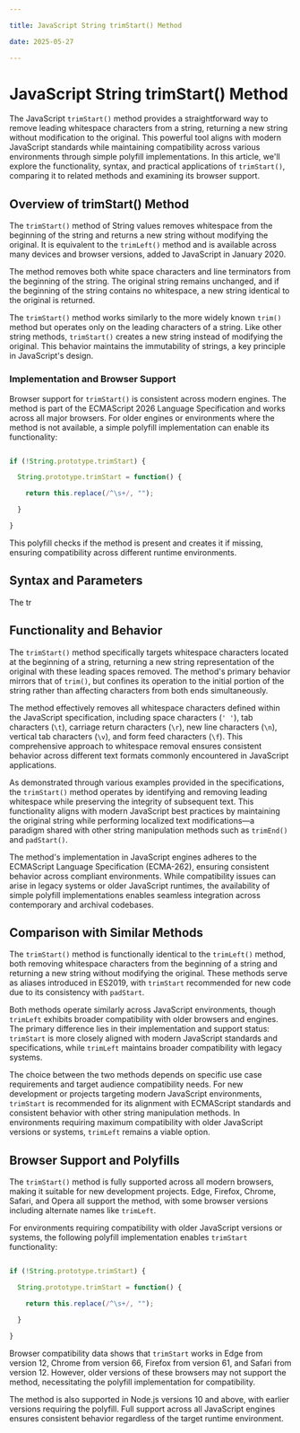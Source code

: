 ```yaml
---

title: JavaScript String trimStart() Method

date: 2025-05-27

---
```



# JavaScript String trimStart() Method

The JavaScript `trimStart()` method provides a straightforward way to remove leading whitespace characters from a string, returning a new string without modification to the original. This powerful tool aligns with modern JavaScript standards while maintaining compatibility across various environments through simple polyfill implementations. In this article, we'll explore the functionality, syntax, and practical applications of `trimStart()`, comparing it to related methods and examining its browser support.


## Overview of trimStart() Method

The `trimStart()` method of String values removes whitespace from the beginning of the string and returns a new string without modifying the original. It is equivalent to the `trimLeft()` method and is available across many devices and browser versions, added to JavaScript in January 2020.

The method removes both white space characters and line terminators from the beginning of the string. The original string remains unchanged, and if the beginning of the string contains no whitespace, a new string identical to the original is returned.

The `trimStart()` method works similarly to the more widely known `trim()` method but operates only on the leading characters of a string. Like other string methods, `trimStart()` creates a new string instead of modifying the original. This behavior maintains the immutability of strings, a key principle in JavaScript's design.


### Implementation and Browser Support

Browser support for `trimStart()` is consistent across modern engines. The method is part of the ECMAScript 2026 Language Specification and works across all major browsers. For older engines or environments where the method is not available, a simple polyfill implementation can enable its functionality:

```javascript

if (!String.prototype.trimStart) {

  String.prototype.trimStart = function() {

    return this.replace(/^\s+/, "");

  }

}

```

This polyfill checks if the method is present and creates it if missing, ensuring compatibility across different runtime environments.


## Syntax and Parameters

The tr


## Functionality and Behavior

The `trimStart()` method specifically targets whitespace characters located at the beginning of a string, returning a new string representation of the original with these leading spaces removed. The method's primary behavior mirrors that of `trim()`, but confines its operation to the initial portion of the string rather than affecting characters from both ends simultaneously.

The method effectively removes all whitespace characters defined within the JavaScript specification, including space characters (`' '`), tab characters (`\t`), carriage return characters (`\r`), new line characters (`\n`), vertical tab characters (`\v`), and form feed characters (`\f`). This comprehensive approach to whitespace removal ensures consistent behavior across different text formats commonly encountered in JavaScript applications.

As demonstrated through various examples provided in the specifications, the `trimStart()` method operates by identifying and removing leading whitespace while preserving the integrity of subsequent text. This functionality aligns with modern JavaScript best practices by maintaining the original string while performing localized text modifications—a paradigm shared with other string manipulation methods such as `trimEnd()` and `padStart()`.

The method's implementation in JavaScript engines adheres to the ECMAScript Language Specification (ECMA-262), ensuring consistent behavior across compliant environments. While compatibility issues can arise in legacy systems or older JavaScript runtimes, the availability of simple polyfill implementations enables seamless integration across contemporary and archival codebases.


## Comparison with Similar Methods

The `trimStart()` method is functionally identical to the `trimLeft()` method, both removing whitespace characters from the beginning of a string and returning a new string without modifying the original. These methods serve as aliases introduced in ES2019, with `trimStart` recommended for new code due to its consistency with `padStart`.

Both methods operate similarly across JavaScript environments, though `trimLeft` exhibits broader compatibility with older browsers and engines. The primary difference lies in their implementation and support status: `trimStart` is more closely aligned with modern JavaScript standards and specifications, while `trimLeft` maintains broader compatibility with legacy systems.

The choice between the two methods depends on specific use case requirements and target audience compatibility needs. For new development or projects targeting modern JavaScript environments, `trimStart` is recommended for its alignment with ECMAScript standards and consistent behavior with other string manipulation methods. In environments requiring maximum compatibility with older JavaScript versions or systems, `trimLeft` remains a viable option.


## Browser Support and Polyfills

The `trimStart()` method is fully supported across all modern browsers, making it suitable for new development projects. Edge, Firefox, Chrome, Safari, and Opera all support the method, with some browser versions including alternate names like `trimLeft`.

For environments requiring compatibility with older JavaScript versions or systems, the following polyfill implementation enables `trimStart` functionality:

```javascript

if (!String.prototype.trimStart) {

  String.prototype.trimStart = function() {

    return this.replace(/^\s+/, "");

  }

}

```

Browser compatibility data shows that `trimStart` works in Edge from version 12, Chrome from version 66, Firefox from version 61, and Safari from version 12. However, older versions of these browsers may not support the method, necessitating the polyfill implementation for compatibility.

The method is also supported in Node.js versions 10 and above, with earlier versions requiring the polyfill. Full support across all JavaScript engines ensures consistent behavior regardless of the target runtime environment.

